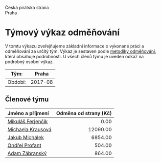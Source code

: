 Česká pirátská strana  
Praha

Týmový výkaz odměňování
===========================

V tomtu výkazu zveřejňujeme základní informace o vykonané práci a odměňování
za určitý tým. Výkaz je sestaven podle [metodiky odměňování][metodika],
která obsahuje podrobnosti. U všech členů týmu je uveden odkaz na podrobný osobní výkaz.

Tým:                     | Praha
-----------------------  | --------------------
Období:                  | 2017-08

Členové týmu
--------------

| Jméno a příjmení                        |   Odměna od strany (Kč) |
|:----------------------------------------|------------------------:|
| [Mikuláš Ferjenčík](mikulas-ferjencik/) |                    0.00 |
| [Michaela Krausová](michaela-krausova/) |                12090.00 |
| [Jakub Michálek](jakub-michalek/)       |                 6854.00 |
| [Ondřej Profant](ondrej-profant/)       |                  504.00 |
| [Adam Zábranský](adam-zabransky/)       |                  864.00 |


[metodika]: https://redmine.pirati.cz/projects/po/wiki/Odmenovani

